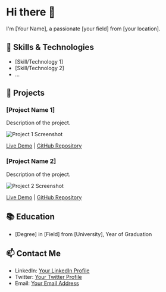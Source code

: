 # Hi there 👋

I'm [Your Name], a passionate [your field] from [your location].

## 🔧 Skills & Technologies

- [Skill/Technology 1]
- [Skill/Technology 2]
- ...

## 🚀 Projects

### [Project Name 1]
Description of the project.

![Project 1 Screenshot](link/to/screenshot.png)

[Live Demo](link/to/demo) | [GitHub Repository](link/to/repository)

### [Project Name 2]
Description of the project.

![Project 2 Screenshot](link/to/screenshot.png)

[Live Demo](link/to/demo) | [GitHub Repository](link/to/repository)

## 📚 Education

- [Degree] in [Field] from [University], Year of Graduation

## 📫 Contact Me

- LinkedIn: [Your LinkedIn Profile](link/to/linkedin)
- Twitter: [Your Twitter Profile](link/to/twitter)
- Email: [Your Email Address](mailto:your.email@example.com)
